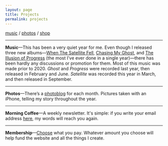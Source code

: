 ```yaml
---
layout: page
title: Projects
permalink: projects
---
```


[music][1] / [photos][2] / [shop][3]

---- 

**Music**—This has been a very quiet year for me. Even though I released three new albums—[When The Satellite Fell][4], [Chasing My Ghost][5], and [The Illusion of Progress][6] (the most I’ve ever done in a single year)—there has been hardly any discussions or promotion for them. Most of this music was made prior to 2020. *Ghost* and *Progress* were recorded last year, then released in February and June. *Satellite* was recorded this year in March, and then released in September.

---- 

**Photos**—There’s a [photoblog][7] for each month. Pictures taken with an iPhone, telling my story throughout the year.

---- 

**Morning Coffee**—A weekly newsletter. It's simple: if you write your email address [here][8], my words will reach you again.

---- 

**Membership**—[Choose][9] what you pay. Whatever amount you choose will help fund the website and all the things I create.

[1]:	music
[2]:	photos
[3]:	shop
[4]:	satellite
[5]:	ghost
[6]:	progress
[7]:	photos
[8]:	subscribe
[9]:	subscribe